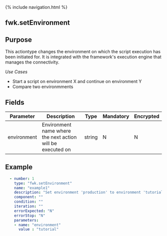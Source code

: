 {% include navigation.html %}
## fwk.setEnvironment
## Purpose
This actiontype changes the environment on which the script execution has been initiated for. It is integrated with the framework's execution engine that manages the connectivity.

*Use Cases*
* Start a script on environment X and continue on environment Y
* Compare two environmments

## Fields
|Parameter|Description|Type|Mandatory|Encrypted|
|---------|-----------|----|---------|---------|
|environment|Environment name where the next action will be executed on|string|N|N|

## Example
```yaml
  - number: 1
    type: "fwk.setEnvironment"
    name: "example1"
    description: "Set environment 'production' to environment 'tutorial'"
    component: ""
    condition: ""
    iteration: ""
    errorExpected: "N"
    errorStop: "N"
    parameters:
    - name: "environment"
      value : "tutorial"
```
